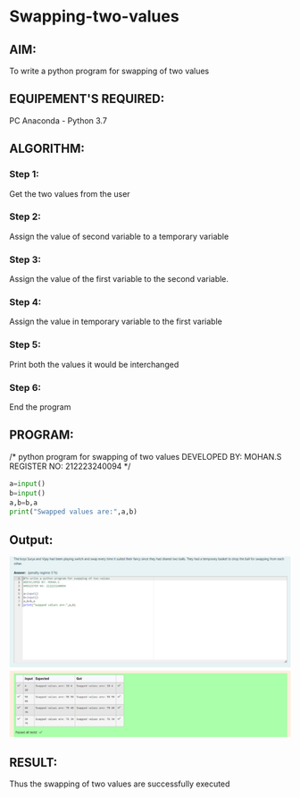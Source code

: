 # Swapping-two-values
## AIM:
To write a python program for swapping of two values

## EQUIPEMENT'S REQUIRED: 
PC
Anaconda - Python 3.7

## ALGORITHM: 
### Step 1:
Get the two values from the user
### Step 2: 
Assign the value of second variable to a temporary variable 
### Step 3: 
Assign the value of the first variable to the second variable.
### Step 4:  
Assign the value in temporary variable to the first variable
### Step 5: 
Print both the values it would be interchanged
### Step 6: 
End the program

## PROGRAM:
/*
python program for swapping of two values
DEVELOPED BY: MOHAN.S
REGISTER NO: 212223240094
*/
```python
a=input()
b=input()
a,b=b,a
print("Swapped values are:",a,b)
```

## Output:

![alt text](<Screenshot 2024-04-08 174700.png>)


## RESULT:
Thus the swapping of two values are successfully executed



